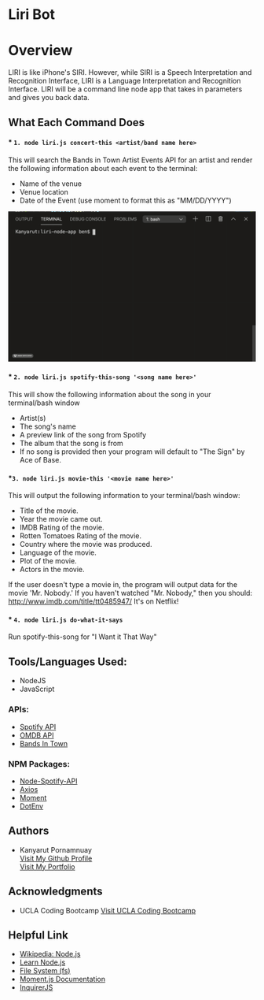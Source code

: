# Liri Bot

# Overview
LIRI is like iPhone's SIRI. However, while SIRI is a Speech Interpretation and Recognition Interface, LIRI is a Language Interpretation and Recognition Interface. LIRI will be a command line node app that takes in parameters and gives you back data.

## What Each Command Does

#### * `1. node liri.js concert-this <artist/band name here>` 

This will search the Bands in Town Artist Events API for an artist and render the following information about each event to the terminal:

- Name of the venue
- Venue location
- Date of the Event (use moment to format this as "MM/DD/YYYY")

![alt-concert-this](https://github.com/benbaba2525/liri-node-app/blob/master/2020-06-11%2020.41.46.gif)


#### * `2. node liri.js spotify-this-song '<song name here>'`

This will show the following information about the song in your terminal/bash window

- Artist(s)
- The song's name
- A preview link of the song from Spotify
- The album that the song is from
- If no song is provided then your program will default to "The Sign" by Ace of Base.





#### *`3. node liri.js movie-this '<movie name here>'`

This will output the following information to your terminal/bash window:
  - Title of the movie.
  - Year the movie came out.
  - IMDB Rating of the movie.
  - Rotten Tomatoes Rating of the movie.
  - Country where the movie was produced.
  - Language of the movie.
  - Plot of the movie.
  - Actors in the movie.
  
If the user doesn't type a movie in, the program will output data for the movie 'Mr. Nobody.'
If you haven't watched "Mr. Nobody," then you should: http://www.imdb.com/title/tt0485947/
It's on Netflix!


#### * `4. node liri.js do-what-it-says`
Run spotify-this-song for "I Want it That Way"

## Tools/Languages Used:
 - NodeJS
 - JavaScript
 
### APIs:
- <a href="https://developer.spotify.com/">Spotify API</a>
- <a href="http://www.omdbapi.com">OMDB API</a>
- <a href="http://www.artists.bandsintown.com/bandsintown-api">Bands In Town</a>

### NPM Packages:
- <a href="https://www.npmjs.com/package/node-spotify-api">Node-Spotify-API</a>
- <a href="https://www.npmjs.com/package/axios">Axios</a>
- <a href="https://www.npmjs.com/package/moment">Moment</a>
- <a href="https://www.npmjs.com/package/dotenv">DotEnv</a>
  
## Authors
  - Kanyarut Pornamnuay
  <br><a target="_blank" rel="nofollow" href="https://github.com/benbaba2525">Visit My Github Profile</a>
  <br><a target="_blank" rel="nofollow" href="https://benbaba2525.github.io/My-Portfolio/">Visit My Portfolio</a>


## Acknowledgments
  - UCLA Coding Bootcamp   <a target="_blank" rel="nofollow" href="https://bootcamp.uclaextension.edu/coding/">Visit UCLA Coding Bootcamp</a>

## Helpful Link

  - <a target="_blank" rel="nofollow" href="https://en.wikipedia.org/wiki/Node.js">Wikipedia: Node.js</a>
  - <a target="_blank" rel="nofollow" href="https://nodejs.dev/learn">Learn Node.js</a>
  - <a target="_blank" rel="nofollow" href="https://node.readthedocs.io/en/latest/api/fs/">File System (fs)</a>
  - <a target="_blank" rel="nofollow" href="https://momentjs.com/docs/">Moment.js Documentation</a>
  - <a target="_blank" rel="nofollow" href="https://www.npmjs.com/package/inquirer/v/0.2.3">InquirerJS</a>



















